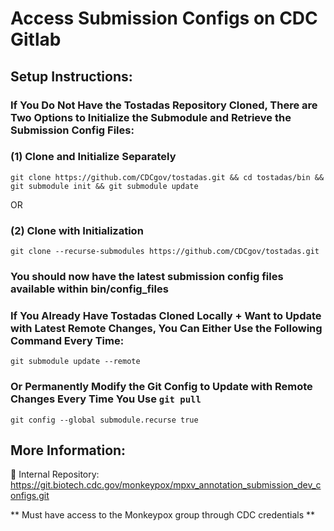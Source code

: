 # Access Submission Configs on CDC Gitlab


## Setup Instructions:

### If You Do Not Have the Tostadas Repository Cloned, There are Two Options to Initialize the Submodule and Retrieve the Submission Config Files:

### (1) Clone and Initialize Separately
```
git clone https://github.com/CDCgov/tostadas.git && cd tostadas/bin && git submodule init && git submodule update 
```

OR 

### (2) Clone with Initialization
```
git clone --recurse-submodules https://github.com/CDCgov/tostadas.git
```
### You should now have the latest submission config files available within bin/config_files

### If You Already Have Tostadas Cloned Locally + Want to Update with Latest Remote Changes, You Can Either Use the Following Command Every Time:
```
git submodule update --remote
```
### Or Permanently Modify the Git Config to Update with Remote Changes Every Time You Use ``` git pull ```
```
git config --global submodule.recurse true
```

## More Information:

:link: Internal Repository: https://git.biotech.cdc.gov/monkeypox/mpxv_annotation_submission_dev_configs.git 

** Must have access to the Monkeypox group through CDC credentials **


